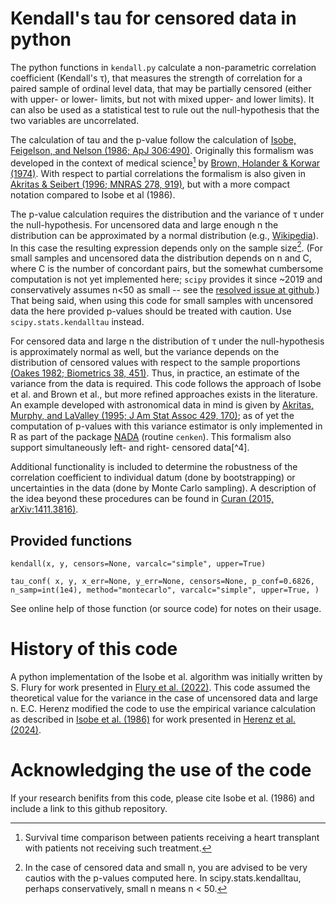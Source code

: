 # Kendall's tau for censored data in python

The python functions in `kendall.py` calculate a non-parametric correlation coefficient
(Kendall's τ), that measures the strength of correlation for a paired sample of ordinal
level data, that may be partially censored (either with upper- or lower- limits, but not
with mixed upper- and lower limits).  It can also be used as a statistical test to rule
out the null-hypothesis that the two variables are uncorrelated.
  
The calculation of tau and the p-value follow the calculation of [Isobe, Feigelson, and
Nelson (1986; ApJ 306:490)][1].  Originally this formalism was developed in the context
of medical science[^1] by [Brown, Holander & Korwar (1974)][3].  With respect to
partial correlations the formalism is also given in [Akritas & Seibert (1996; MNRAS
278, 919)][2], but with a more compact notation compared to Isobe et al (1986).

The p-value calculation requires the distribution and the variance of τ under the null-hypothesis.  For uncensored data and large enough n the distribution can be approximated by a normal distribution (e.g., [Wikipedia][4]).  In this case the resulting expression depends only on the sample size[^2].  (For small samples and uncensored data the distribution depends on n and C, where C is the number of concordant pairs, but the somewhat cumbersome computation is not yet implemented here; `scipy` provides it since ~2019 and conservatively assumes n<50 as small -- see the [resolved issue at github][gh].)
That being said, when using this code for small samples with uncensored data the here provided p-values should be treated with caution.  Use `scipy.stats.kendalltau` instead.

For censored data and large n the distribution of τ under the null-hypothesis is approximately normal as well, but the variance depends on the distribution of censored values with respect to the sample proportions [(Oakes 1982; Biometrics 38, 451)][5].  Thus, in practice, an estimate of the variance from the data is required.  This code follows the approach of Isobe et al. and Brown et al., but more refined approaches exists in the literature.  An example developed with astronomical data in mind is given by [Akritas, Murphy, and LaValley (1995; J Am Stat Assoc 429, 170)][6]; as of yet the computation of p-values with this variance estimator is only implemented in R as part of the package [NADA][NADA] (routine `cenken`).  This formalism also support simultaneously left- and right- censored data[^4].

[1]: https://doi.org/10.1086/164359
[2]: https://doi.org/10.1093/mnras/278.4.919
[3]: https://ntrl.ntis.gov/NTRL/dashboard/searchResults/titleDetail/AD767617.xhtml
[4]: https://en.wikipedia.org/wiki/Kendall_rank_correlation_coefficient#Hypothesis_test
[5]: https://doi.org/10.2307/2530458
[6]: https://doi.org/10.1080/01621459.1995.10476499
[gh]: https://github.com/scipy/scipy/issues/8456
[NADA]: https://www.rdocumentation.org/packages/NADA/

[^1]: Survival time comparison between patients receiving a heart transplant with patients not receiving such treatment.
[^2]: In the case of censored data and small n, you are advised to be very cautios with the p-values computed here.  In scipy.stats.kendalltau, perhaps conservatively, small n means n < 50.
[^3]: If someone is clever enough to understand this and to implement it here, PRs are very welcome.

Additional functionality is included to determine the robustness of the correlation coefficient to individual datum (done by bootstrapping) or uncertainties in the data (done by Monte Carlo sampling).  A description of the idea beyond these procedures can be found in [Curan (2015, arXiv:1411.3816)][Curan].

[Curan]: https://arxiv.org/abs/1411.3816

## Provided functions

`kendall(x, y, censors=None, varcalc="simple", upper=True)` 

`tau_conf( x, y, x_err=None, y_err=None, censors=None, p_conf=0.6826, n_samp=int(1e4), method="montecarlo", varcalc="simple", upper=True, )`

See online help of those function (or source code) for notes on their usage.

# History of this code

A python implementation of the Isobe et al. algorithm was initially written by S. Flury
for work presented in [Flury et al. (2022)][7].  This code assumed the theoretical value for
the variance in the case of uncensored data and large n.  E.C. Herenz modified the code
to use the empirical variance calculation as described in [Isobe et al. (1986)][1] for work
presented in [Herenz et al. (2024)][8].

[7]: https://doi.org/10.3847/1538-4357/ac61e4
[8]: https://ui.adsabs.harvard.edu/abs/2024arXiv240603956H/abstract

# Acknowledging the use of the code

If your research benifits from this code, please cite Isobe et al. (1986) and include a
link to this github repository. 

